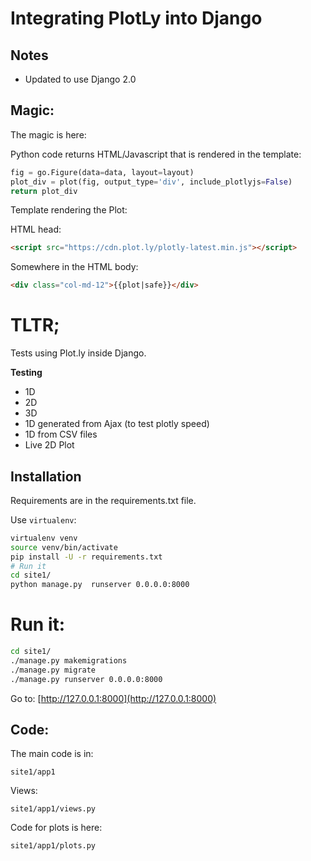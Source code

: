 # Integrating PlotLy into Django

## Notes

- Updated to use Django 2.0

## Magic:

The magic is here:

Python code returns HTML/Javascript that is rendered in the template:

```python
fig = go.Figure(data=data, layout=layout)
plot_div = plot(fig, output_type='div', include_plotlyjs=False)
return plot_div
```

Template rendering the Plot:

HTML head:
```html
<script src="https://cdn.plot.ly/plotly-latest.min.js"></script>
```

Somewhere in the HTML body:
```html
<div class="col-md-12">{{plot|safe}}</div>
```

# TLTR;

Tests using Plot.ly inside Django.

**Testing**

- 1D
- 2D
- 3D
- 1D generated from Ajax (to test plotly speed)
- 1D from CSV files
- Live 2D Plot

## Installation

Requirements are in the requirements.txt file.

Use `virtualenv`:

```bash
virtualenv venv
source venv/bin/activate
pip install -U -r requirements.txt
# Run it
cd site1/
python manage.py  runserver 0.0.0.0:8000
```

# Run it:

```bash
cd site1/
./manage.py makemigrations
./manage.py migrate
./manage.py runserver 0.0.0.0:8000
```

Go to:
[http://127.0.0.1:8000](http://127.0.0.1:8000)


## Code:

The main code is in:
```
site1/app1
```

Views:
```
site1/app1/views.py
```

Code for plots is here:
```
site1/app1/plots.py
```

